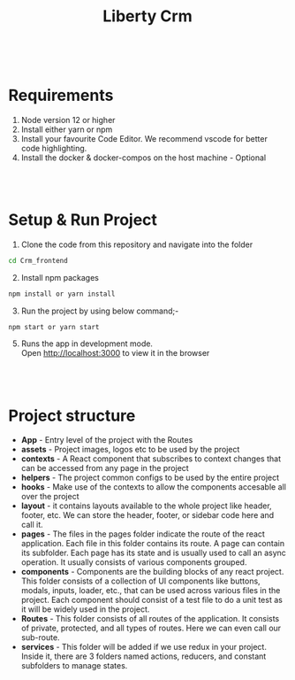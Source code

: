 <h1 align="center"> Liberty Crm</h1></br>

</br>
</br>

# Requirements

1. Node version 12 or higher
2. Install either yarn or npm
3. Install your favourite Code Editor. We recommend vscode for better code highlighting.
4. Install the docker & docker-compos on the host machine - Optional

</br></br>

# Setup & Run Project

1. Clone the code from this repository and navigate into the folder

```bash
cd Crm_frontend
```

2. Install npm packages

```bash
npm install or yarn install
```

3. Run the project by using below command;-

```bash
npm start or yarn start
```

5. Runs the app in development mode.<br>
   Open [http://localhost:3000](http://localhost:3000) to view it in the browser

</br></br>

# Project structure

-   <b>App</b> - Entry level of the project with the Routes
-   <b>assets</b> - Project images, logos etc to be used by the project
-   <b>contexts</b> - A React component that subscribes to context changes that can be accessed from any page in the project
-   <b>helpers</b> - The project common configs to be used by the entire project
-   <b>hooks</b> - Make use of the contexts to allow the components accesable all over the project
-   <b>layout</b> - it contains layouts available to the whole project like header, footer, etc. We can store the header, footer, or sidebar code here and call it.
-   <b>pages</b> - The files in the pages folder indicate the route of the react application. Each file in this folder contains its route. A page can contain its subfolder. Each page has its state and is usually used to call an async operation. It usually consists of various components grouped.
-   <b>components</b> - Components are the building blocks of any react project. This folder consists of a collection of UI components like buttons, modals, inputs, loader, etc., that can be used across various files in the project. Each component should consist of a test file to do a unit test as it will be widely used in the project.
-   <b>Routes</b> - This folder consists of all routes of the application. It consists of private, protected, and all types of routes. Here we can even call our sub-route.
-   <b>services</b> - This folder will be added if we use redux in your project. Inside it, there are 3 folders named actions, reducers, and constant subfolders to manage states.
